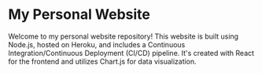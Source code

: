 # My Personal Website

Welcome to my personal website repository! This website is built using Node.js, hosted on Heroku, and includes a Continuous Integration/Continuous Deployment (CI/CD) pipeline. It's created with React for the frontend and utilizes Chart.js for data visualization. 
